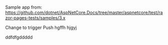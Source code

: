 Sample app from: https://github.com/dotnet/AspNetCore.Docs/tree/master/aspnetcore/test/razor-pages-tests/samples/3.x

Change to trigger Push
hgffh
hjgyj

ddfdfgddddd
